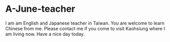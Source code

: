 # A-June-teacher
I am am English and Japanese teacher in Taiwan. You are welcome to learn Chinese from me. Please contact me if you come to visit Kaohsiung where I am living now. Have a nice day today.
